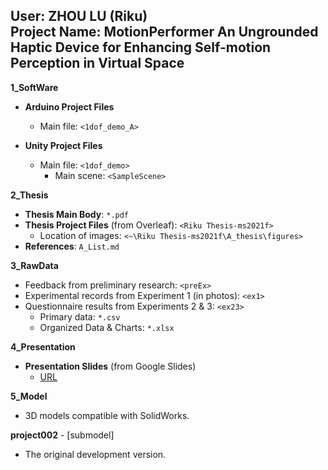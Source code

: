 ## **User: ZHOU LU (Riku)  <br> Project Name: MotionPerformer An Ungrounded Haptic Device for Enhancing Self-motion Perception in Virtual Space**

**1_SoftWare**

- **Arduino Project Files**
  - Main file: `<1dof_demo_A>`

- **Unity Project Files**
  - Main file: `<1dof_demo>`
    - Main scene: `<SampleScene>`

**2_Thesis**

- **Thesis Main Body**: `*.pdf`
- **Thesis Project Files** (from Overleaf): `<Riku Thesis-ms2021f>`
  - Location of images: `<~\Riku Thesis-ms2021f\A_thesis\figures>`
- **References**: `A_List.md`

**3_RawData**

- Feedback from preliminary research: `<preEx>`
- Experimental records from Experiment 1 (in photos): `<ex1>`
- Questionnaire results from Experiments 2 & 3: `<ex23>`
  - Primary data: `*.csv`
  - Organized Data & Charts: `*.xlsx`

**4_Presentation**

- **Presentation Slides** (from Google Slides)
  - [URL](https://docs.google.com/presentation/d/1i_DA51m_VFLEYMWO8c87c9bVLIEUrDXe/edit)

**5_Model**

- 3D models compatible with SolidWorks.

**project002** - [submodel]

- The original development version.
